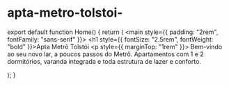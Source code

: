 # apta-metro-tolstoi-
export default function Home() {
  return (
    <main style={{ padding: "2rem", fontFamily: "sans-serif" }}>
      <h1 style={{ fontSize: "2.5rem", fontWeight: "bold" }}>Apta Metrô Tolstói</h1>
      <p style={{ marginTop: "1rem" }}>
        Bem-vindo ao seu novo lar, a poucos passos do Metrô. Apartamentos com 1 e 2 dormitórios, varanda integrada e toda estrutura de lazer e conforto.
      </p>
    </main>
  );
}
